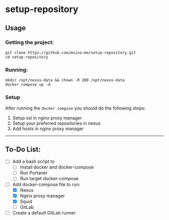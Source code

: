 # setup-repository

## Usage
### Getting the project:
```
git clone https://github.com/msina-me/setup-repository.git
cd setup-repository
```

### Running:
```
mkdir /opt/nexus-data && chown -R 200 /opt/nexus-data
docker compose up -d
```

### Setup
After running the `docker compose` you should do the following steps:
1. Setup ssl in nginx proxy manager
1. Setup your preferred repositories in nexus
1. Add hosts in nginx proxy manager

---
## To-Do List:

- [ ] Add a bash script to
  - [ ] Install docker and docker-compose
  - [ ] Run Portaner
  - [ ] Run target docker-compose
- [ ] Add docker-compose file to run:
  - [x] Nexus
  - [x] Nginx proxy manager
  - [x] Squid
  - [ ] GitLab
- [ ] Create a default GitLab runner
